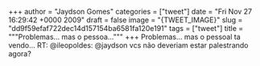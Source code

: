 
+++
author = "Jaydson Gomes"
categories = ["tweet"]
date = "Fri Nov 27 16:29:42 +0000 2009"
draft = false
image = "{TWEET_IMAGE}"
slug = "dd9f59efaf722dec14d157154ba6581fa120e191"
tags = ["tweet"]
title = """Problemas... mas o pessoa..."""
+++
Problemas... mas o pessoal ta vendo... RT: @ileopoldes: @jaydson vcs não deveriam estar palestrando agora?
